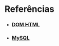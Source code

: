 # Referências 
- ### [DOM HTML](https://github.com/AlexFlorenco/referencias/blob/main/html-dom.md)
- ### [MySQL](https://github.com/AlexFlorenco/referencias/blob/main/mysql.md)